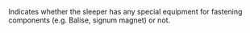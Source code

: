 Indicates whether the sleeper has any special equipment for fastening components (e.g. Balise, signum magnet) or not.
